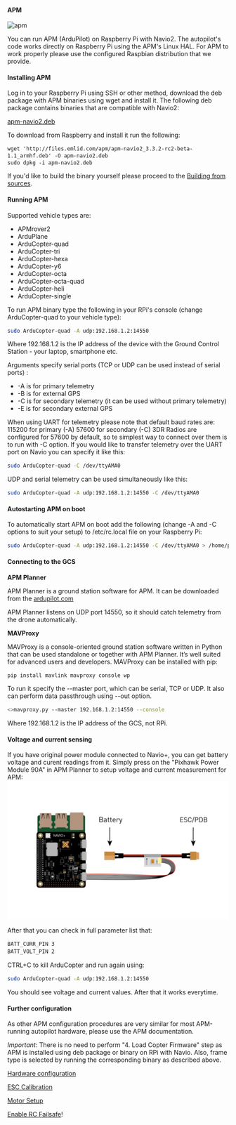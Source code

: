 #### APM

![apm](http://www.emlid.com/wp-content/uploads/2014/10/APM.png)

You can run APM (ArduPilot) on Raspberry Pi with Navio2. The autopilot's code works directly on Raspberry Pi using the APM's Linux HAL. For APM to work properly please use the configured Raspbian distribution that we provide.  

#### Installing APM

Log in to your Raspberry Pi using SSH or other method, download the deb package with APM binaries using wget and install it. The following deb package contains binaries that are compatible with Navio2:

[apm-navio2.deb](http://files.emlid.com/apm/apm-navio2_3.3.2-rc2-beta-1.1_armhf.deb)

To download from Raspberry and install it run the following:

```
wget 'http://files.emlid.com/apm/apm-navio2_3.3.2-rc2-beta-1.1_armhf.deb' -O apm-navio2.deb
sudo dpkg -i apm-navio2.deb
```

If you'd like to build the binary yourself please proceed to the [Building from sources](building-from-sources.md).

#### Running APM

Supported vehicle types are:
* APMrover2
* ArduPlane
* ArduCopter-quad
* ArduCopter-tri
* ArduCopter-hexa
* ArduCopter-y6
* ArduCopter-octa
* ArduCopter-octa-quad
* ArduCopter-heli
* ArduCopter-single

To run APM binary type the following in your RPi's console (change ArduCopter-quad to your vehicle type):

```bash
sudo ArduCopter-quad -A udp:192.168.1.2:14550
```

Where 192.168.1.2 is the IP address of the device with the Ground Control Station - your laptop, smartphone etc.

Arguments specify serial ports (TCP or UDP can be used instead of serial ports) :

* -A is for primary telemetry
* -B is for external GPS
* -C is for secondary telemetry (it can be used without primary telemetry)
* -E is for secondary external GPS

When using UART for telemetry please note that default baud rates are:
115200 for primary (-A)
57600 for secondary (-C)
3DR Radios are configured for 57600 by default, so te simplest way to connect over them is to run with -C option.
If you would like to transfer telemetry over the UART port on Navio you can specify it like this:

```bash
sudo ArduCopter-quad -C /dev/ttyAMA0
```

UDP and serial telemetry can be used simultaneously like this:

```bash
sudo ArduCopter-quad -A udp:192.168.1.2:14550 -C /dev/ttyAMA0
```

#### Autostarting APM on boot

To automatically start APM on boot add the following (change -A and -C options to suit your setup) to /etc/rc.local file on your Raspberry Pi:

```bash
sudo ArduCopter-quad -A udp:192.168.1.2:14550 -C /dev/ttyAMA0 > /home/pi/startup_log &
```

#### Connecting to the GCS

**APM Planner**

APM Planner is a ground station software for APM. It can be downloaded from the
[ardupilot.com](http://ardupilot.com/downloads/?category=35)

APM Planner listens on UDP port 14550, so it should catch telemetry from the drone automatically.

**MAVProxy**

MAVProxy is a console-oriented ground station software written in Python that can be used standalone or together with APM Planner. It’s well suited for advanced users and developers. MAVProxy can be installed with pip:

```bash
pip install mavlink mavproxy console wp
```


To run it specify the --master port, which can be serial, TCP or UDP. It also can perform data passthrough using --out option.

```bash
<>mavproxy.py --master 192.168.1.2:14550 --console
```

Where 192.168.1.2 is the IP address of the GCS, not RPi.

#### Voltage and current sensing

If you have original power module connected to Navio+, you can get battery voltage and curent readings from it. Simply press on the "Pixhawk Power Module 90A" in APM Planner to setup voltage and current measurement for APM:
![PM](img/NavioPlus-PowerModule.jpg)

After that you can check in full parameter list that:

```bash
BATT_CURR_PIN 3
BATT_VOLT_PIN 2
```

CTRL+C to kill ArduCopter and run again using:

```bash
sudo ArduCopter-quad -A udp:192.168.1.2:14550
```

You should see voltage and current values. After that it works everytime.

#### Further configuration

As other APM configuration procedures are very similar for most APM-running autopilot hardware, please use the APM documentation.

*Important*: There is no need to perform "4. Load Copter Firmware" step as APM is installed using deb package or binary on RPi with Navio. Also, frame type is selected by running the corresponding binary as described above.

[Hardware configuration](http://copter.ardupilot.com/wiki/initial-setup/configuring-hardware)

[ESC Calibration](http://copter.ardupilot.com/wiki/initial-setup/configuring-hardware)

[Motor Setup](http://copter.ardupilot.com/wiki/initial-setup/configuring-hardware)

[Enable RC Failsafe](http://copter.ardupilot.com/wiki/configuration/throttle-failsafe/)!
